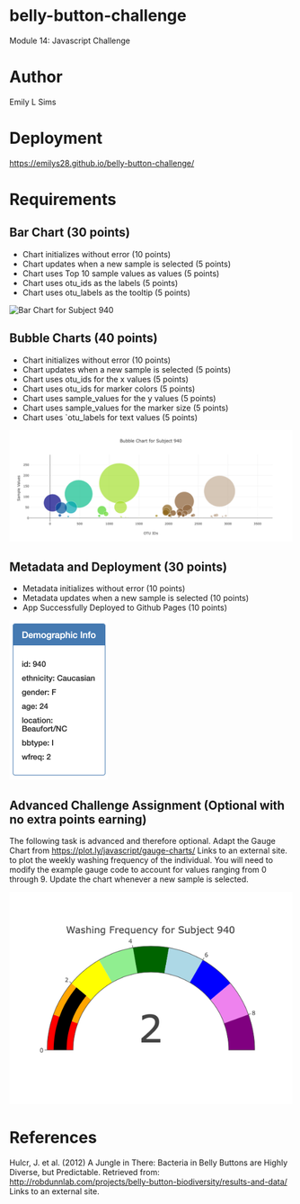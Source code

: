 # belly-button-challenge
Module 14: Javascript Challenge 

# Author
Emily L Sims

# Deployment
<href>https://emilys28.github.io/belly-button-challenge/</href>

# Requirements
## Bar Chart (30 points)
- Chart initializes without error (10 points)
- Chart updates when a new sample is selected (5 points)
- Chart uses Top 10 sample values as values (5 points)
- Chart uses otu_ids as the labels (5 points)
- Chart uses otu_labels as the tooltip (5 points)
  
<img alt="Bar Chart for Subject 940" src="https://github.com/emilys28/belly-button-challenge/assets/146903245/ba5ab657-f4c8-413d-aaed-e2c6908cf690">

## Bubble Charts (40 points)
- Chart initializes without error (10 points)
- Chart updates when a new sample is selected (5 points)
- Chart uses otu_ids for the x values (5 points)
- Chart uses otu_ids for marker colors (5 points)
- Chart uses sample_values for the y values (5 points)
- Chart uses sample_values for the marker size (5 points)
- Chart uses `otu_labels for text values (5 points)

<img alt="Bubble Chart for Subject 940" src="https://github.com/emilys28/belly-button-challenge/blob/3b5f112e97e50673bccfc36adc5daa4f53ae4067/assets/BubbleChartID940.png">

## Metadata and Deployment (30 points)
- Metadata initializes without error (10 points)
- Metadata updates when a new sample is selected (10 points)
- App Successfully Deployed to Github Pages (10 points)
<img width="175" alt="Metadata for Subject 940" src="https://github.com/emilys28/belly-button-challenge/blob/3b5f112e97e50673bccfc36adc5daa4f53ae4067/assets/MetadataID940.png">

## Advanced Challenge Assignment (Optional with no extra points earning)
The following task is advanced and therefore optional.
Adapt the Gauge Chart from https://plot.ly/javascript/gauge-charts/ Links to an external site. to plot the weekly washing frequency of the individual.
You will need to modify the example gauge code to account for values ranging from 0 through 9.
Update the chart whenever a new sample is selected.

<img alt="Gauge Chart for weekly washing frequency of participant 940" src="https://github.com/emilys28/belly-button-challenge/blob/3b5f112e97e50673bccfc36adc5daa4f53ae4067/assets/GaugeID940.png">

# References
Hulcr, J. et al. (2012) A Jungle in There: Bacteria in Belly Buttons are Highly Diverse, but Predictable. Retrieved from: http://robdunnlab.com/projects/belly-button-biodiversity/results-and-data/ Links to an external site.
